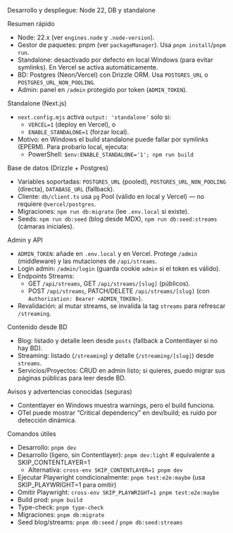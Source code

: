 <!--
Resumen generado automáticamente.

DEV_NOTES.md

2025-09-13T06:20:07.355Z

——————————————————————————————
Archivo .md: DEV_NOTES.md
Tamaño: 2403 caracteres, 54 líneas
Resumen básico generado automáticamente sin análisis de IA.
Contenido detectado basado en extensión y estructura básica.
-->
Desarrollo y despliegue: Node 22, DB y standalone

Resumen rápido

- Node: 22.x (ver `engines.node` y `.node-version`).
- Gestor de paquetes: pnpm (ver `packageManager`). Usa `pnpm install`/`pnpm run`.
- Standalone: desactivado por defecto en local Windows (para evitar symlinks). En Vercel se activa automáticamente.
- BD: Postgres (Neon/Vercel) con Drizzle ORM. Usa `POSTGRES_URL` o `POSTGRES_URL_NON_POOLING`.
- Admin: panel en `/admin` protegido por token (`ADMIN_TOKEN`).

Standalone (Next.js)

- `next.config.mjs` activa `output: 'standalone'` solo si:
  - `VERCEL=1` (deploy en Vercel), o
  - `ENABLE_STANDALONE=1` (forzar local).
- Motivo: en Windows el build standalone puede fallar por symlinks (EPERM). Para probarlo local, ejecuta:
  - PowerShell: `$env:ENABLE_STANDALONE='1'; npm run build`

Base de datos (Drizzle + Postgres)

- Variables soportadas: `POSTGRES_URL` (pooled), `POSTGRES_URL_NON_POOLING` (directa), `DATABASE_URL` (fallback).
- Cliente: `db/client.ts` usa `pg` Pool (válido en local y Vercel) — no requiere `@vercel/postgres`.
- Migraciones: `npm run db:migrate` (lee `.env.local` si existe).
- Seeds: `npm run db:seed` (blog desde MDX), `npm run db:seed:streams` (cámaras iniciales).

Admin y API

- `ADMIN_TOKEN`: añade en `.env.local` y en Vercel. Protege `/admin` (middleware) y las mutaciones de `/api/streams`.
- Login admin: `/admin/login` (guarda cookie `admin` si el token es válido).
- Endpoints Streams:
  - GET `/api/streams`, GET `/api/streams/[slug]` (públicos).
  - POST `/api/streams`, PATCH/DELETE `/api/streams/[slug]` (con `Authorization: Bearer <ADMIN_TOKEN>`).
- Revalidación: al mutar streams, se invalida la tag `streams` para refrescar `/streaming`.

Contenido desde BD

- Blog: listado y detalle leen desde `posts` (fallback a Contentlayer si no hay BD).
- Streaming: listado (`/streaming`) y detalle (`/streaming/[slug]`) desde `streams`.
- Servicios/Proyectos: CRUD en admin listo; si quieres, puedo migrar sus páginas públicas para leer desde BD.

Avisos y advertencias conocidas (seguras)

- Contentlayer en Windows muestra warnings, pero el build funciona.
- OTel puede mostrar “Critical dependency” en dev/build; es ruido por detección dinámica.

Comandos útiles

- Desarrollo: `pnpm dev`
 - Desarrollo (ligero, sin Contentlayer): `pnpm dev:light`  # equivalente a SKIP_CONTENTLAYER=1
   - Alternativa: `cross-env SKIP_CONTENTLAYER=1 pnpm dev`
- Ejecutar Playwright condicionalmente: `pnpm test:e2e:maybe` (usa SKIP_PLAYWRIGHT=1 para omitir)
- Omitir Playwright: `cross-env SKIP_PLAYWRIGHT=1 pnpm test:e2e:maybe`
- Build prod: `pnpm build`
- Type-check: `pnpm type-check`
- Migraciones: `pnpm db:migrate`
- Seed blog/streams: `pnpm db:seed` / `pnpm db:seed:streams`

